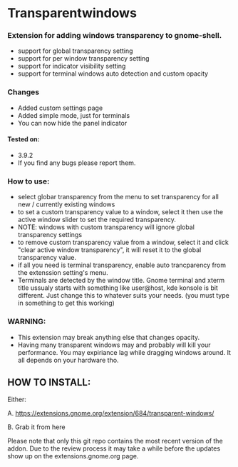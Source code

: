 Transparentwindows
=======================

### Extension for adding windows transparency to gnome-shell.
* support for global transparency setting
* support for per window transparency setting
* support for indicator visibility setting
* support for terminal windows auto detection and custom opacity

### Changes
* Added custom settings page
* Added simple mode, just for terminals
* You can now hide the panel indicator

#### Tested on:
* 3.9.2 
* If you find any bugs please report them.

### How to use:
* select globar transparency from the menu to set transparency for all new / currently existing windows
* to set a custom transparency value to a window, select it then use the active window slider to set the required transparency.
* NOTE: windows with custom transparency will ignore global transparency settings
* to remove custom transparency value from a window, select it and click "clear active window transparency", it will reset it to the global transparency value.
* if all you need is terminal transparency, enable auto trancparency from the extenssion setting's menu.
* Terminals are detected by the window title. Gnome terminal and xterm title ussualy starts with something like user@host, kde konsole is bit different. Just change this to whatever suits your needs. (you must type in something to get this working)



### WARNING:
* This extension may break anything else that changes opacity.
* Having many transparent windows may and probably will kill your performance. You may expiriance lag while dragging windows around. It all depends on your hardware tho.

HOW TO INSTALL:
---------------
Either:

A. https://extensions.gnome.org/extension/684/transparent-windows/

B. Grab it from here

Please note that only this git repo contains the most recent version of the addon. Due to the review process it may take a while before the updates show up on the extensions.gnome.org page.

